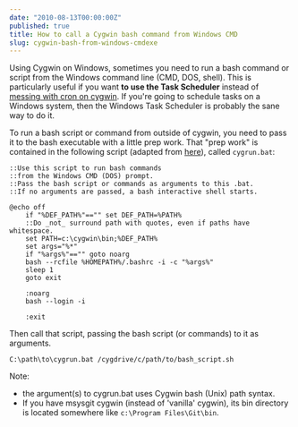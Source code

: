 ```yaml
---
date: "2010-08-13T00:00:00Z"
published: true
title: How to call a Cygwin bash command from Windows CMD
slug: cygwin-bash-from-windows-cmdexe
---
```


Using Cygwin on Windows, sometimes you need to run a bash command or script from the Windows command line (CMD, DOS, shell). This is particularly useful if you want **to use the Task Scheduler** instead of [messing with cron on cygwin](http://www.devdaily.com/blog/post/linux-unix/get-crontab-started-running-when-using-cygwin). If you're going to schedule tasks on a Windows system, then the Windows&nbsp;Task Scheduler is probably the sane way to do it.

To run a bash script or command from outside of cygwin, you need to pass it to the bash executable with a little prep work. That "prep work" is contained in the following script (adapted from [here](http://zenovations.com/blog/2009/06/how-to-run-a-cygwin-command-from-windows-scheduler-scheduled-tasks/)), called `cygrun.bat`:

    ::Use this script to run bash commands 
    ::from the Windows CMD (DOS) prompt.
    ::Pass the bash script or commands as arguments to this .bat.
    ::If no arguments are passed, a bash interactive shell starts.

    @echo off
        if "%DEF_PATH%"=="" set DEF_PATH=%PATH%
        ::Do _not_ surround path with quotes, even if paths have whitespace.
        set PATH=c:\cygwin\bin;%DEF_PATH%
        set args="%*"
        if "%args%"=="" goto noarg
        bash --rcfile %HOMEPATH%/.bashrc -i -c "%args%"
        sleep 1
        goto exit

        :noarg
        bash --login -i

        :exit

Then call that script, passing the bash script (or commands) to it as arguments.

    C:\path\to\cygrun.bat /cygdrive/c/path/to/bash_script.sh

Note:

- the argument(s) to cygrun.bat uses Cygwin bash (Unix) path syntax.
- If you have msysgit cygwin (instead of 'vanilla' cygwin), its bin directory is located somewhere like `c:\Program Files\Git\bin`.
